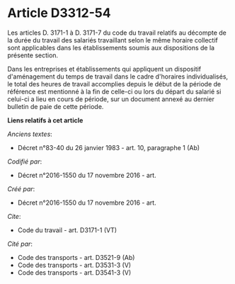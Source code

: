 # Article D3312-54

Les articles D. 3171-1 à D. 3171-7 du code du travail relatifs au décompte de la durée du travail des salariés travaillant
selon le même horaire collectif sont applicables dans les établissements soumis aux dispositions de la présente section. 

Dans les entreprises et établissements qui appliquent un dispositif d'aménagement du temps de travail dans le cadre
d'horaires individualisés, le total des heures de travail accomplies depuis le début de la période de référence est mentionné
à la fin de celle-ci ou lors du départ du salarié si celui-ci a lieu en cours de période, sur un document annexé au dernier
bulletin de paie de cette période.

**Liens relatifs à cet article**

_Anciens textes_:

  - Décret n°83-40 du 26 janvier 1983 - art. 10, paragraphe 1  (Ab)

_Codifié par_:

  - Décret n°2016-1550 du 17 novembre 2016 - art.

_Créé par_:

  - Décret n°2016-1550 du 17 novembre 2016 - art.

_Cite_:

  - Code du travail - art. D3171-1 (VT)

_Cité par_:

  - Code des transports - art. D3521-9 (Ab)
  - Code des transports - art. D3531-3 (V)
  - Code des transports - art. D3541-3 (V)
